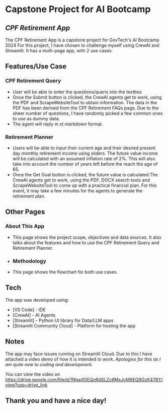 # Capstone Project for AI Bootcamp
## _CPF Retirement App_

The CPF Retirement App is a capstone project for GovTech's AI Bootcamp 2024
For this project, I have chosen to challenge myself using CrewAI and Streamlit. It has a multi-page app, with 2 use cases.

## Features/Use Case
### CPF Retirement Query
- User will be able to enter the questions/queris into the textbox
- Once the Submit button is clicked, the CrewAI agents get to work, using the PDF and ScrapeWebsiteTool to obtain information. The data in the PDF has been derived from the CPF Retirement FAQs page. Due to the sheer number of questions, I have randomly picked a few common ones to use as dummy data. 
- The agent will reply in _st.markdown_ format.

### Retirement Planner
- Users will be able to input their current age and their desired present day monthly retirement income using sliders. The future value income will be calculated with an assumed inflation rate of 2%. This will also take into account the number of years left before the reach the age of 65.
- Once the Get Goal button is clicked, the future value is calculated.The CrewAI agents get to work, using the PDF, DOCX search tools and ScrapeWebsiteTool to come up with a practical financial plan. For this event, it may take a few minutes for the agents to generate the retirement plan. 

## Other Pages
### About This App
- This page shows the project scope, objectives and data sources. It also talks about the features and how to use the CPF Retirement Query and Retirement Planner.
- ### Methodology
- This page shows the flowchart for both use cases.


## Tech

The app was developed using:

- [VS Code] - IDE
- [CrewAI] - AI Agents
- [Streamlit] - Python UI library for Data/LLM apps
- [Streamlit Community Cloud] - Platform for hosting the app

## Notes

The app may face issues running on Streamlit Cloud. Due to this I have attached a video demo of how it is intended to work. *Apologies for this as I am quite new to coding and development.*

You can view the video on 
https://drive.google.com/file/d/1NIspX0EQnRdSLZc6MxJcM8EQ9GzK47BY/view?usp=drive_link

## Thank you and have a nice day!








